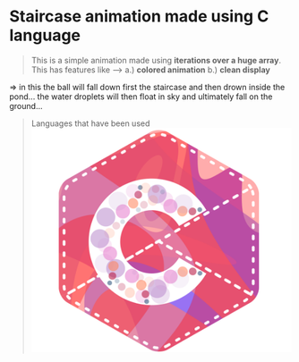 # Staircase animation made using C language

> This is a simple animation made using **iterations over a huge array**. This has features like -->
a.) **colored animation**
b.) **clean display**

=> in this the ball will fall down first the staircase and then drown inside the pond... the water droplets will then float in sky and ultimately fall on the ground...

> Languages that have been used
 	![staircase animation](./C_logo.png)